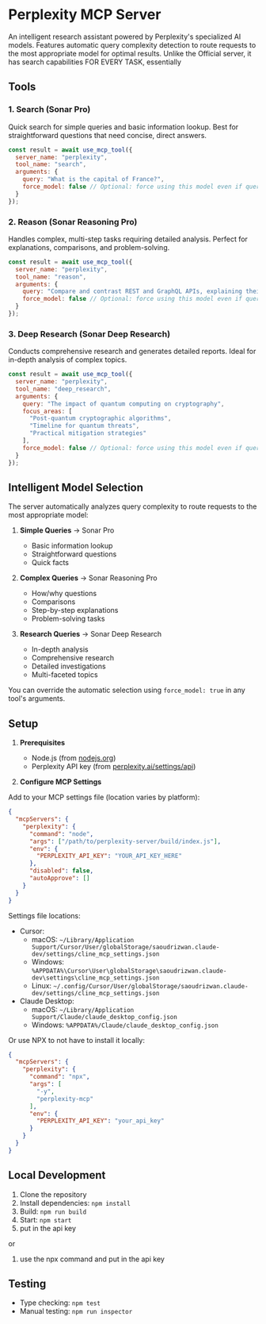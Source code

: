 # Perplexity MCP Server

An intelligent research assistant powered by Perplexity's specialized AI models. Features automatic query complexity detection to route requests to the most appropriate model for optimal results. Unlike the Official server, it has search capabilities FOR EVERY TASK, essentially 

## Tools

### 1. Search (Sonar Pro)
Quick search for simple queries and basic information lookup. Best for straightforward questions that need concise, direct answers.

```javascript
const result = await use_mcp_tool({
  server_name: "perplexity",
  tool_name: "search",
  arguments: {
    query: "What is the capital of France?",
    force_model: false // Optional: force using this model even if query seems complex
  }
});
```

### 2. Reason (Sonar Reasoning Pro)
Handles complex, multi-step tasks requiring detailed analysis. Perfect for explanations, comparisons, and problem-solving.

```javascript
const result = await use_mcp_tool({
  server_name: "perplexity",
  tool_name: "reason",
  arguments: {
    query: "Compare and contrast REST and GraphQL APIs, explaining their pros and cons",
    force_model: false // Optional: force using this model even if query seems simple
  }
});
```

### 3. Deep Research (Sonar Deep Research)
Conducts comprehensive research and generates detailed reports. Ideal for in-depth analysis of complex topics.

```javascript
const result = await use_mcp_tool({
  server_name: "perplexity",
  tool_name: "deep_research",
  arguments: {
    query: "The impact of quantum computing on cryptography",
    focus_areas: [
      "Post-quantum cryptographic algorithms",
      "Timeline for quantum threats",
      "Practical mitigation strategies"
    ],
    force_model: false // Optional: force using this model even if query seems simple
  }
});
```

## Intelligent Model Selection

The server automatically analyzes query complexity to route requests to the most appropriate model:

1. **Simple Queries** → Sonar Pro
   - Basic information lookup
   - Straightforward questions
   - Quick facts

2. **Complex Queries** → Sonar Reasoning Pro
   - How/why questions
   - Comparisons
   - Step-by-step explanations
   - Problem-solving tasks

3. **Research Queries** → Sonar Deep Research
   - In-depth analysis
   - Comprehensive research
   - Detailed investigations
   - Multi-faceted topics

You can override the automatic selection using `force_model: true` in any tool's arguments.

## Setup

1. **Prerequisites**
   - Node.js (from [nodejs.org](https://nodejs.org))
   - Perplexity API key (from [perplexity.ai/settings/api](https://www.perplexity.ai/settings/api))

2. **Configure MCP Settings**

Add to your MCP settings file (location varies by platform):

```json
{
  "mcpServers": {
    "perplexity": {
      "command": "node",
      "args": ["/path/to/perplexity-server/build/index.js"],
      "env": {
        "PERPLEXITY_API_KEY": "YOUR_API_KEY_HERE"
      },
      "disabled": false,
      "autoApprove": []
    }
  }
}
```

Settings file locations:
- Cursor: 
  - macOS: `~/Library/Application Support/Cursor/User/globalStorage/saoudrizwan.claude-dev/settings/cline_mcp_settings.json`
  - Windows: `%APPDATA%\Cursor\User\globalStorage\saoudrizwan.claude-dev\settings\cline_mcp_settings.json`
  - Linux: `~/.config/Cursor/User/globalStorage/saoudrizwan.claude-dev/settings/cline_mcp_settings.json`
- Claude Desktop:
  - macOS: `~/Library/Application Support/Claude/claude_desktop_config.json`
  - Windows: `%APPDATA%/Claude/claude_desktop_config.json`

Or use NPX to not have to install it locally: 
```json
{
  "mcpServers": {
    "perplexity": {
      "command": "npx",
      "args": [
        "-y",
        "perplexity-mcp"
      ],
      "env": {
        "PERPLEXITY_API_KEY": "your_api_key"
      }
    }
  }
}
```
## Local Development

1. Clone the repository
2. Install dependencies: `npm install`
3. Build: `npm run build`
4. Start: `npm start`
5. put in the api key

or
1. use the npx command and put in the api key

## Testing

- Type checking: `npm test`
- Manual testing: `npm run inspector`
